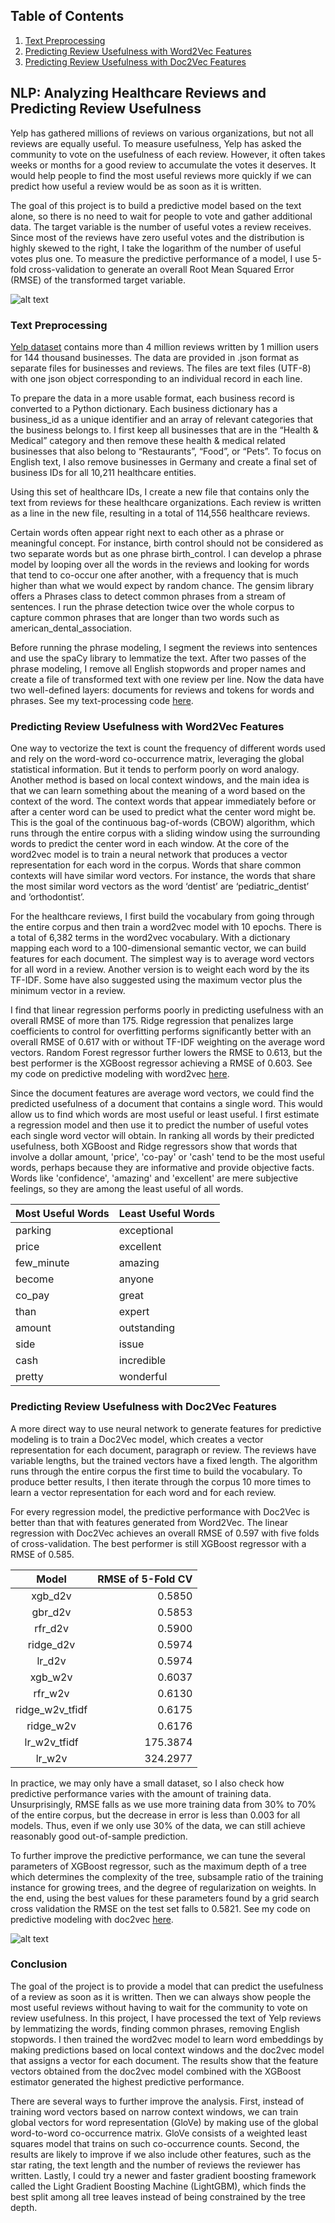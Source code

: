 ## Table of Contents

1. [Text Preprocessing](https://github.com/andrewjsiu/Capstone_Project_NLP/blob/master/01%20text_preprocessing.ipynb)
2. [Predicting Review Usefulness with Word2Vec Features](https://github.com/andrewjsiu/Capstone_Project_NLP/blob/master/02%20Word2Vec.ipynb)
3. [Predicting Review Usefulness with Doc2Vec Features](https://github.com/andrewjsiu/Capstone_Project_NLP/blob/master/03%20Doc2Vec.ipynb)

## NLP: Analyzing Healthcare Reviews and Predicting Review Usefulness

Yelp has gathered millions of reviews on various organizations, but not all reviews are equally useful. To measure usefulness, Yelp has asked the community to vote on the usefulness of each review. However, it often takes weeks or months for a good review to accumulate the votes it deserves. It would help people to find the most useful reviews more quickly if we can predict how useful a review would be as soon as it is written. 

The goal of this project is to build a predictive model based on the text alone, so there is no need to wait for people to vote and gather additional data. The target variable is the number of useful votes a review receives. Since most of the reviews have zero useful votes and the distribution is highly skewed to the right, I take the logarithm of the number of useful votes plus one. To measure the predictive performance of a model, I use 5-fold cross-validation to generate an overall Root Mean Squared Error (RMSE) of the transformed target variable. 

![alt text](https://s3.amazonaws.com/myelpdata/useful_votes.png)

### Text Preprocessing

[Yelp dataset](https://www.yelp.com/dataset_challenge) contains more than 4 million reviews written by 1 million users for 144 thousand businesses. The data are provided in .json format as separate files for businesses and reviews. The files are text files (UTF-8) with one json object corresponding to an individual record in each line.

To prepare the data in a more usable format, each business record is converted to a Python dictionary. Each business dictionary has a business_id as a unique identifier and an array of relevant categories that the business belongs to. I first keep all businesses that are in the “Health & Medical” category and then remove these health & medical related businesses that also belong to “Restaurants”, “Food”, or “Pets”.  To focus on English text, I also remove businesses in Germany and create a final set of business IDs for all 10,211 healthcare entities. 

Using this set of healthcare IDs, I create a new file that contains only the text from reviews for these healthcare organizations. Each review is written as a line in the new file, resulting in a total of 114,556 healthcare reviews. 

Certain words often appear right next to each other as a phrase or meaningful concept. For instance, birth control should not be considered as two separate words but as one phrase birth_control. I can develop a phrase model by looping over all the words in the reviews and looking for words that tend to co-occur one after another, with a frequency that is much higher than what we would expect by random chance. The gensim library offers a Phrases class to detect common phrases from a stream of sentences. I run the phrase detection twice over the whole corpus to capture common phrases that are longer than two words such as american_dental_association. 

Before running the phrase modeling, I segment the reviews into sentences and use the spaCy library to lemmatize the text. After two passes of the phrase modeling, I remove all English stopwords and proper names and create a file of transformed text with one review per line. Now the data have two well-defined layers: documents for reviews and tokens for words and phrases. See my text-processing code [here](https://github.com/andrewjsiu/Capstone_Project_NLP/blob/master/01%20Text_Preprocessing.ipynb).

### Predicting Review Usefulness with Word2Vec Features

One way to vectorize the text is count the frequency of different words used and rely on the word-word co-occurrence matrix, leveraging the global statistical information. But it tends to perform poorly on word analogy. Another method is based on local context windows, and the main idea is that we can learn something about the meaning of a word based on the context of the word. The context words that appear immediately before or after a center word can be used to predict what the center word might be. This is the goal of the continuous bag-of-words (CBOW) algorithm, which runs through the entire corpus with a sliding window using the surrounding words to predict the center word in each window. At the core of the word2vec model is to train a neural network that produces a vector representation for each word in the corpus. Words that share common contexts will have similar word vectors.  For instance, the words that share the most similar word vectors as the word ‘dentist’ are ‘pediatric_dentist’ and ‘orthodontist’.

For the healthcare reviews, I first build the vocabulary from going through the entire corpus and then train a word2vec model with 10 epochs. There is a total of 6,382 terms in the word2vec vocabulary. With a dictionary mapping each word to a 100-dimensional semantic vector, we can build features for each document. The simplest way is to average word vectors for all word in a review. Another version is to weight each word by the its TF-IDF. Some have also suggested using the maximum vector plus the minimum vector in a review.

I find that linear regression performs poorly in predicting usefulness with an overall RMSE of more than 175. Ridge regression that penalizes large coefficients to control for overfitting performs significantly better with an overall RMSE of 0.617 with or without TF-IDF weighting on the average word vectors. Random Forest regressor further lowers the RMSE to 0.613, but the best performer is the XGBoost regressor achieving a RMSE of 0.603. See my code on predictive modeling with word2vec [here](https://github.com/andrewjsiu/Capstone_Project_NLP/blob/master/02%20Word2Vec.ipynb).

Since the document features are average word vectors, we could find the predicted usefulness of a document that contains a single word. This would allow us to find which words are most useful or least useful. I first estimate a regression model and then use it to predict the number of useful votes each single word vector will obtain. In ranking all words by their predicted usefulness, both XGBoost and Ridge regressors show that words that involve a dollar amount, 'price', 'co-pay' or 'cash' tend to be the most useful words, perhaps because they are informative and provide objective facts. Words like 'confidence', 'amazing' and 'excellent' are mere subjective feelings, so they are among the least useful of all words.

Most Useful	Words | Least Useful Words
---------	| -----------
parking	| exceptional
price	| excellent
few_minute | amazing
become	| anyone
co_pay	| great
than	| expert
amount	| outstanding
side	| issue
cash	| incredible
pretty	| wonderful

### Predicting Review Usefulness with Doc2Vec Features

A more direct way to use neural network to generate features for predictive modeling is to train a Doc2Vec model, which creates a vector representation for each document, paragraph or review. The reviews have variable lengths, but the trained vectors have a fixed length. The algorithm runs through the entire corpus the first time to build the vocabulary. To produce better results, I then iterate through the corpus 10 more times to learn a vector representation for each word and for each review. 

For every regression model, the predictive performance with Doc2Vec is better than that with features generated from Word2Vec. The linear regression with Doc2Vec achieves an overall RMSE of 0.597 with five folds of cross-validation. The best performer is still XGBoost regressor with a RMSE of 0.585. 

Model | RMSE of 5-Fold CV
:---: | ---:
xgb_d2v	|  0.5850
gbr_d2v	|  0.5853
rfr_d2v	|  0.5900
ridge_d2v	|  0.5974
lr_d2v	|  0.5974
xgb_w2v	|  0.6037
rfr_w2v	|  0.6130
ridge_w2v_tfidf	|  0.6175
ridge_w2v	|  0.6176
lr_w2v_tfidf |175.3874
lr_w2v |324.2977

In practice, we may only have a small dataset, so I also check how predictive performance varies with the amount of training data. Unsurprisingly, RMSE falls as we use more training data from 30% to 70% of the entire corpus, but the decrease in error is less than 0.003 for all models. Thus, even if we only use 30% of the data, we can still achieve reasonably good out-of-sample prediction. 

To further improve the predictive performance, we can tune the several parameters of XGBoost regressor, such as the maximum depth of a tree which determines the complexity of the tree, subsample ratio of the training instance for growing trees, and the degree of regularization on weights. In the end, using the best values for these parameters found by a grid search cross validation the RMSE on the test set falls to 0.5821. See my code on predictive modeling with doc2vec [here](https://github.com/andrewjsiu/Capstone_Project_NLP/blob/master/03%20Doc2Vec.ipynb).

![alt text](https://s3.amazonaws.com/myelpdata/feature_imp.png)

### Conclusion

The goal of the project is to provide a model that can predict the usefulness of a review as soon as it is written. Then we can always show people the most useful reviews without having to wait for the community to vote on review usefulness. In this project, I have processed the text of Yelp reviews by lemmatizing the words, finding common phrases, removing English stopwords. I then trained the word2vec model to learn word embeddings by making predictions based on local context windows and the doc2vec model that assigns a vector for each document. The results show that the feature vectors obtained from the doc2vec model combined with the XGBoost estimator generated the highest predictive performance. 

There are several ways to further improve the analysis. First, instead of training word vectors based on narrow context windows, we can train global vectors for word representation (GloVe) by making use of the global word-to-word co-occurrence matrix. GloVe consists of a weighted least squares model that trains on such co-occurrence counts. Second, the results are likely to improve if we also include other features, such as the star rating, the text length and the number of reviews the reviewer has written. Lastly, I could try a newer and faster gradient boosting framework called the Light Gradient Boosting Machine (LightGBM), which finds the best split among all tree leaves instead of being constrained by the tree depth. 

